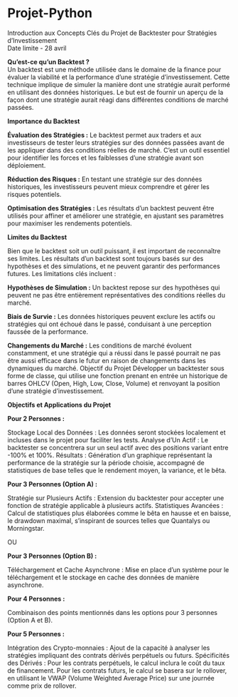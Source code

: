 # Projet-Python
Introduction aux Concepts Clés du Projet de Backtester pour Stratégies d’Investissement <br> Date limite - 28 avril

**Qu’est-ce qu’un Backtest ?** <br>
Un backtest est une méthode utilisée dans le domaine de la finance pour évaluer la viabilité et la performance d’une stratégie d’investissement. Cette technique implique de simuler la manière dont une stratégie aurait performé en utilisant des données historiques. Le but est de fournir un aperçu de la façon dont une stratégie aurait réagi dans différentes conditions de marché passées.

**Importance du Backtest**

**Évaluation des Stratégies :** Le backtest permet aux traders et aux investisseurs de tester leurs stratégies sur des données passées avant de les appliquer dans des conditions réelles de marché. C’est un outil essentiel pour identifier les forces et les faiblesses d’une stratégie avant son déploiement.

**Réduction des Risques :** En testant une stratégie sur des données historiques, les investisseurs peuvent mieux comprendre et gérer les risques potentiels.

**Optimisation des Stratégies :** Les résultats d’un backtest peuvent être utilisés pour affiner et améliorer une stratégie, en ajustant ses paramètres pour maximiser les rendements potentiels.

**Limites du Backtest**

Bien que le backtest soit un outil puissant, il est important de reconnaître ses limites. Les résultats d’un backtest sont toujours basés sur des hypothèses et des simulations, et ne peuvent garantir des performances futures. Les limitations clés incluent :

**Hypothèses de Simulation :** Un backtest repose sur des hypothèses qui peuvent ne pas être entièrement représentatives des conditions réelles du marché.

**Biais de Survie :** Les données historiques peuvent exclure les actifs ou stratégies qui ont échoué dans le passé, conduisant à une perception faussée de la performance.

**Changements du Marché :** Les conditions de marché évoluent constamment, et une stratégie qui a réussi dans le passé pourrait ne pas être aussi efficace dans le futur en raison de changements dans les dynamiques du marché.
Objectif du Projet
Développer un backtester sous forme de classe, qui utilise une fonction prenant en entrée un historique de barres OHLCV (Open, High, Low, Close, Volume) et renvoyant la position d’une stratégie d’investissement.

**Objectifs et Applications du Projet**

**Pour 2 Personnes :**

Stockage Local des Données : Les données seront stockées localement et incluses dans le projet pour faciliter les tests.
Analyse d’Un Actif : Le backtester se concentrera sur un seul actif avec des positions variant entre -100% et 100%.
Résultats : Génération d’un graphique représentant la performance de la stratégie sur la période choisie, accompagné de statistiques de base telles que le rendement moyen, la variance, et le bêta.

**Pour 3 Personnes (Option A) :**

Stratégie sur Plusieurs Actifs : Extension du backtester pour accepter une fonction de stratégie applicable à plusieurs actifs.
Statistiques Avancées : Calcul de statistiques plus élaborées comme le bêta en hausse et en baisse, le drawdown maximal, s’inspirant de sources telles que Quantalys ou Morningstar.

OU

**Pour 3 Personnes (Option B) :**

Téléchargement et Cache Asynchrone : Mise en place d’un système pour le téléchargement et le stockage en cache des données de manière asynchrone.

**Pour 4 Personnes :**

Combinaison des points mentionnés dans les options pour 3 personnes (Option A et B).

**Pour 5 Personnes :**

Intégration des Crypto-monnaies : Ajout de la capacité à analyser les stratégies impliquant des contrats dérivés perpétuels ou futurs.
Spécificités des Dérivés :
Pour les contrats perpétuels, le calcul inclura le coût du taux de financement.
Pour les contrats futurs, le calcul se basera sur le rollover, en utilisant le VWAP (Volume Weighted Average Price) sur une journée comme prix de rollover.
